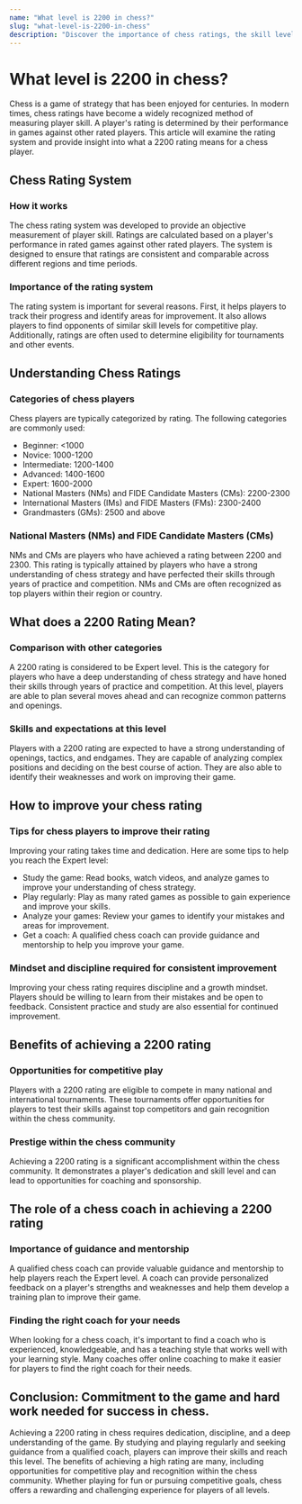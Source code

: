 ```yaml
---
name: "What level is 2200 in chess?"
slug: "what-level-is-2200-in-chess"
description: "Discover the importance of chess ratings, the skill level required to achieve a 2200 rating, and tips for improving your game and reaching this level."
---
```


# What level is 2200 in chess?

Chess is a game of strategy that has been enjoyed for centuries. In modern times, chess ratings have become a widely recognized method of measuring player skill. A player's rating is determined by their performance in games against other rated players. This article will examine the rating system and provide insight into what a 2200 rating means for a chess player.

## Chess Rating System
### How it works
The chess rating system was developed to provide an objective measurement of player skill. Ratings are calculated based on a player's performance in rated games against other rated players. The system is designed to ensure that ratings are consistent and comparable across different regions and time periods.

### Importance of the rating system
The rating system is important for several reasons. First, it helps players to track their progress and identify areas for improvement. It also allows players to find opponents of similar skill levels for competitive play. Additionally, ratings are often used to determine eligibility for tournaments and other events.

## Understanding Chess Ratings
### Categories of chess players
Chess players are typically categorized by rating. The following categories are commonly used:
- Beginner: <1000
- Novice: 1000-1200
- Intermediate: 1200-1400
- Advanced: 1400-1600
- Expert: 1600-2000
- National Masters (NMs) and FIDE Candidate Masters (CMs): 2200-2300
- International Masters (IMs) and FIDE Masters (FMs): 2300-2400
- Grandmasters (GMs): 2500 and above

### National Masters (NMs) and FIDE Candidate Masters (CMs)
NMs and CMs are players who have achieved a rating between 2200 and 2300. This rating is typically attained by players who have a strong understanding of chess strategy and have perfected their skills through years of practice and competition. NMs and CMs are often recognized as top players within their region or country.

## What does a 2200 Rating Mean?
### Comparison with other categories
A 2200 rating is considered to be Expert level. This is the category for players who have a deep understanding of chess strategy and have honed their skills through years of practice and competition. At this level, players are able to plan several moves ahead and can recognize common patterns and openings.

### Skills and expectations at this level
Players with a 2200 rating are expected to have a strong understanding of openings, tactics, and endgames. They are capable of analyzing complex positions and deciding on the best course of action. They are also able to identify their weaknesses and work on improving their game.

## How to improve your chess rating
### Tips for chess players to improve their rating
Improving your rating takes time and dedication. Here are some tips to help you reach the Expert level:
- Study the game: Read books, watch videos, and analyze games to improve your understanding of chess strategy.
- Play regularly: Play as many rated games as possible to gain experience and improve your skills.
- Analyze your games: Review your games to identify your mistakes and areas for improvement.
- Get a coach: A qualified chess coach can provide guidance and mentorship to help you improve your game.

### Mindset and discipline required for consistent improvement
Improving your chess rating requires discipline and a growth mindset. Players should be willing to learn from their mistakes and be open to feedback. Consistent practice and study are also essential for continued improvement.

## Benefits of achieving a 2200 rating
### Opportunities for competitive play
Players with a 2200 rating are eligible to compete in many national and international tournaments. These tournaments offer opportunities for players to test their skills against top competitors and gain recognition within the chess community.

### Prestige within the chess community
Achieving a 2200 rating is a significant accomplishment within the chess community. It demonstrates a player's dedication and skill level and can lead to opportunities for coaching and sponsorship.

## The role of a chess coach in achieving a 2200 rating
### Importance of guidance and mentorship
A qualified chess coach can provide valuable guidance and mentorship to help players reach the Expert level. A coach can provide personalized feedback on a player's strengths and weaknesses and help them develop a training plan to improve their game.

### Finding the right coach for your needs
When looking for a chess coach, it's important to find a coach who is experienced, knowledgeable, and has a teaching style that works well with your learning style. Many coaches offer online coaching to make it easier for players to find the right coach for their needs.

## Conclusion: Commitment to the game and hard work needed for success in chess.
Achieving a 2200 rating in chess requires dedication, discipline, and a deep understanding of the game. By studying and playing regularly and seeking guidance from a qualified coach, players can improve their skills and reach this level. The benefits of achieving a high rating are many, including opportunities for competitive play and recognition within the chess community. Whether playing for fun or pursuing competitive goals, chess offers a rewarding and challenging experience for players of all levels.
